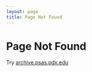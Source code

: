 ```yaml
---
layout: page
title: Page Not Found
---
```


# Page Not Found

<div id="archivepath">
  Try <a href="https://archive.psas.pdx.edu">archive.psas.pdx.edu</a>
</div>
<script>
    window.onload = function() {
        URL = new URL(window.location.href)
        insert = document.getElementById("archivepath");
        insert.innerHTML = 'Link might be <a href="https://archive.psas.pdx.edu'+URL.pathname+'">archive.psas.pdx.edu'+URL.pathname+'</a>';
    }
</script>
